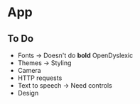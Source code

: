 # App

## To Do

* Fonts -> Doesn't do **bold** OpenDyslexic
* Themes -> Styling
* Camera
* HTTP requests
* Text to speech -> Need controls
* Design